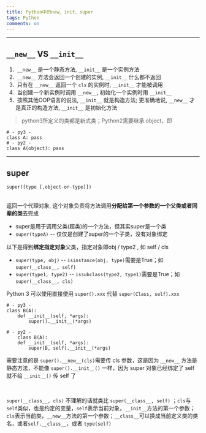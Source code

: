 ```yaml
---
title: Python中的new、init、super
tags: Python
comments: on
---
```


----

## **`__new__` VS `__init__`** 
1. &nbsp;`__new__` 是一个静态方法, `__init__` 是一个实例方法
2. &nbsp;`__new__` 方法会返回一个创建的实例, `__init__` 什么都不返回
3. &nbsp;只有在 `__new__` 返回一个 `cls` 的实例时, `__init__` 才能被调用
4. &nbsp;当创建一个新实例时调用 `__new__`, 初始化一个实例时用 `__init__`
5. &nbsp;按照其他OOP语言的说法, `__init__` 就是构造方法; 更准确地说, `__new__` 才是真正的构造方法, `__init__` 是初始化方法

> python3所定义的类都是新式类；Python2需要继承 object，即   

	# - py3 -
	class A: pass
	# - py2 -
	class A(object): pass

----

## **super**
`super([type [,object-or-type]])`     
<br>
   
返回一个代理对象, 这个对象负责将方法调用**分配给第一个参数的一个父类或者同辈的类**去完成
* super是用于调用父类(超类)的一个方法，但其实super是一个类
* `super(typeA)` -- 仅仅是创建了super的一个子类，没有对象绑定   

以下是得到**绑定指定对象**父类，指定对象即obj / type2 , 如 self / cls
* `super(type, obj)` -- `isinstance(obj, type)`需要是True；如 `super(__class__, self)`
* `super(type1, type2)` -- `issubclass(type2, type1)`需要是True；如 `super(__class__, cls)`   
 
Python 3 可以使用直接使用 `super().xxx` 代替 `super(Class, self).xxx`
 
 	# - py3 -
 	class B(A):
 		def __init__(self, *args):
 			super().__init__(*args)

 	# - py2 -
 		class B(A):
 		def __init__(self, *args):
 			super(B, self).__init__(*args)
 
需要注意的是
`super().__new__(cls)`需要传 cls 参数，这是因为 `__new__` 方法是静态方法，不能像 `super().__init__()` 一样，因为 super 对象已经绑定了 self 就不给 `__init__()` 传 self 了   

<br>

`super(__class__, cls)` 不理解的话就类比 `super(__class__, self)` ；`cls`与`self`类似，也是约定的变量，`self`表示当前对象，`__init__`方法的第一个参数；`cls`表示当前类，`__new__`方法的第一个参数；`__class__`可以换成当前定义类的类名，或者`self.__class__`，或者 `type(self)`

